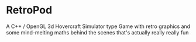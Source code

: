 # RetroPod
A C++ / OpenGL 3d Hovercraft Simulator type Game with retro graphics and some mind-melting maths behind the scenes that's actually really really fun
